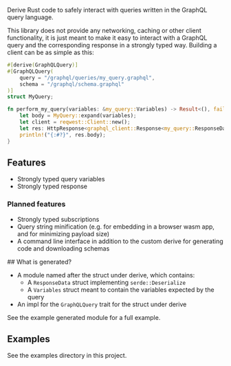Derive Rust code to safely interact with queries written in the GraphQL query language.

This library does not provide any networking, caching or other client functionality, it is just meant to make it easy to interact with a GraphQL query and the corresponding response in a strongly typed way. Building a client can be as simple as this:

```rust
#[derive(GraphQLQuery)]
#[GraphQLQuery(
    query = "/graphql/queries/my_query.graphql",
    schema = "/graphql/schema.graphql"
)]
struct MyQuery;

fn perform_my_query(variables: &my_query::Variables) -> Result<(), failure::Error> {
    let body = MyQuery::expand(variables);
    let client = reqwest::Client::new();
    let res: HttpResponse<graphql_client::Response<my_query::ResponseData>> = client.post("/graphql", body)?;
    println!("{:#?}", res.body);
}
```

## Features

* Strongly typed query variables
* Strongly typed response

### Planned features

* Strongly typed subscriptions
* Query string minification (e.g. for embedding in a browser wasm app, and for minimizing payload size)
* A command line interface in addition to the custom derive for generating code and downloading schemas

## What is generated?

* A module named after the struct under derive, which contains:
  * A `ResponseData` struct implementing `serde::Deserialize`
  * A `Variables` struct meant to contain the variables expected by the query
* An impl for the `GraphQLQuery` trait for the struct under derive

See the example generated module for a full example.

## Examples

See the examples directory in this project.
